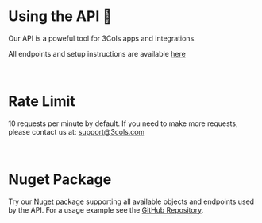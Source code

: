 # Using the API 🤖

Our API is a poweful tool for 3Cols apps and integrations. 

All endpoints and setup instructions are available [here](https://3cols.com/apidocs)

</br>

# Rate Limit

10 requests per minute by default. If you need to make more requests, please contact us at: [support@3cols.com](mailto:support@3cols.com)

</br>

# Nuget Package
Try our [Nuget package](https://www.nuget.org/packages/3ColsAPI/) supporting all available objects and endpoints used by the API. For a usage example see the [GitHub Repository](https://github.com/OliBlade/3ColsAPI).